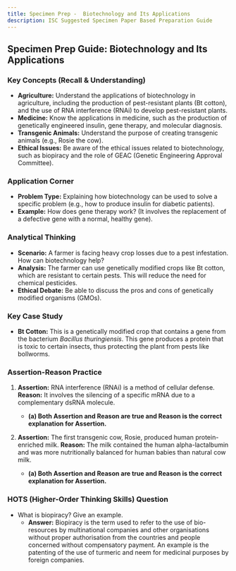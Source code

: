 ```yaml
---
title: Specimen Prep -  Biotechnology and Its Applications
description: ISC Suggested Specimen Paper Based Preparation Guide
---
```


## Specimen Prep Guide: Biotechnology and Its Applications

### Key Concepts (Recall & Understanding)

*   **Agriculture:** Understand the applications of biotechnology in agriculture, including the production of pest-resistant plants (Bt cotton), and the use of RNA interference (RNAi) to develop pest-resistant plants.
*   **Medicine:** Know the applications in medicine, such as the production of genetically engineered insulin, gene therapy, and molecular diagnosis.
*   **Transgenic Animals:** Understand the purpose of creating transgenic animals (e.g., Rosie the cow).
*   **Ethical Issues:** Be aware of the ethical issues related to biotechnology, such as biopiracy and the role of GEAC (Genetic Engineering Approval Committee).

### Application Corner

*   **Problem Type:** Explaining how biotechnology can be used to solve a specific problem (e.g., how to produce insulin for diabetic patients).
*   **Example:** How does gene therapy work? (It involves the replacement of a defective gene with a normal, healthy gene).

### Analytical Thinking

*   **Scenario:** A farmer is facing heavy crop losses due to a pest infestation. How can biotechnology help?
*   **Analysis:** The farmer can use genetically modified crops like Bt cotton, which are resistant to certain pests. This will reduce the need for chemical pesticides.
*   **Ethical Debate:** Be able to discuss the pros and cons of genetically modified organisms (GMOs).

### Key Case Study

*   **Bt Cotton:** This is a genetically modified crop that contains a gene from the bacterium *Bacillus thuringiensis*. This gene produces a protein that is toxic to certain insects, thus protecting the plant from pests like bollworms.

### Assertion-Reason Practice

1.  **Assertion:** RNA interference (RNAi) is a method of cellular defense.
    **Reason:** It involves the silencing of a specific mRNA due to a complementary dsRNA molecule.
    *   **(a) Both Assertion and Reason are true and Reason is the correct explanation for Assertion.**

2.  **Assertion:** The first transgenic cow, Rosie, produced human protein-enriched milk.
    **Reason:** The milk contained the human alpha-lactalbumin and was more nutritionally balanced for human babies than natural cow milk.
    *   **(a) Both Assertion and Reason are true and Reason is the correct explanation for Assertion.**

### HOTS (Higher-Order Thinking Skills) Question

*   What is biopiracy? Give an example.
    *   **Answer:** Biopiracy is the term used to refer to the use of bio-resources by multinational companies and other organisations without proper authorisation from the countries and people concerned without compensatory payment. An example is the patenting of the use of turmeric and neem for medicinal purposes by foreign companies.
